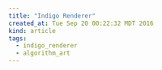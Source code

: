 ```yaml
---
title: "Indigo Renderer"
created_at: Tue Sep 20 00:22:32 MDT 2016
kind: article
tags:
  - indigo_renderer
  - algorithm_art
---
```



<!--
http://www.indigorenderer.com/user
forum password
Deplane-1-chooser
-->

<!--
html boilerplate
<a href="" target="_blank"></a>
<a name=""></a>
<img src="" width="400px">
<ul>
  <li></li>
</ul>
<pre>
</pre>
<pre><code>
</code></pre>
<math xmlns='http://www.w3.org/1998/Math/MathML' display='block'>
</math>
-->
